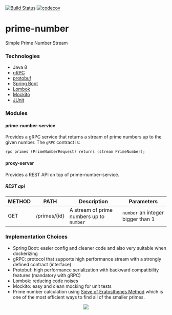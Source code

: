 [![Build Status](https://travis-ci.org/khorshidi/prime-number.svg?branch=master)](https://travis-ci.org/khorshidi/prime-number)
[![codecov](https://codecov.io/gh/khorshidi/prime-number/branch/master/graph/badge.svg)](https://codecov.io/gh/khorshidi/prime-number)

# prime-number
Simple Prime Number Stream

### Technologies
- Java 8
- [gRPC](https://grpc.io)
- [protobuf](https://github.com/protocolbuffers/protobuf) 
- [Spring Boot](https://spring.io/projects/spring-boot)
- [Lombok](https://projectlombok.org)
- [Mockito](https://site.mockito.org/)
- [JUnit](https://junit.org/)

### Modules

#### prime-number-service
Provides a gRPC service that returns a stream of prime numbers up to the given number. The ```gRPC``` contract is:

```rpc primes (PrimeNumberRequest) returns (stream PrimeNumber);```

#### proxy-server
Provides a REST API on top of prime-number-service.

##### REST api
| METHOD | PATH | Description | Parameters | 
| -----------| ------ | ------ | ----- |
| GET | /primes/{id} | A stream of prime numbers up to ```number``` | ```number``` an integer bigger than 1 | |

### Implementation Choices
* Spring Boot: easier config and cleaner code and also very suitable when dockerizing
* gRPC: protocol that supports high performance stream with a strongly defined contract (interface)
* Protobuf: high performance serialization with backward compatibility features (mandatory with gRPC)
* Lombok: reducing code noises
* Mockito: easy and clean mocking for unit tests
* Prime number calculation using [Sieve of Eratosthenes Method](https://en.wikipedia.org/wiki/Sieve_of_Eratosthenes) 
which is one of the most efficient ways to find all of the smaller primes.

<p align="center">
  <img src="sieve.gif">
</p>
 
